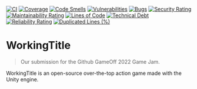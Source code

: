 [![CI](https://github.com/EuleMitKeule/github-gameoff-2022/actions/workflows/ci.yml/badge.svg)](https://github.com/EuleMitKeule/github-gameoff-2022/actions/workflows/ci.yml)
[![Coverage](https://sonarcloud.io/api/project_badges/measure?project=EuleMitKeule_github-gameoff-2022&metric=coverage)](https://sonarcloud.io/summary/new_code?id=EuleMitKeule_github-gameoff-2022)
[![Code Smells](https://sonarcloud.io/api/project_badges/measure?project=EuleMitKeule_github-gameoff-2022&metric=code_smells)](https://sonarcloud.io/summary/new_code?id=EuleMitKeule_github-gameoff-2022)
[![Vulnerabilities](https://sonarcloud.io/api/project_badges/measure?project=EuleMitKeule_github-gameoff-2022&metric=vulnerabilities)](https://sonarcloud.io/summary/new_code?id=EuleMitKeule_github-gameoff-2022)
[![Bugs](https://sonarcloud.io/api/project_badges/measure?project=EuleMitKeule_github-gameoff-2022&metric=bugs)](https://sonarcloud.io/summary/new_code?id=EuleMitKeule_github-gameoff-2022)
[![Security Rating](https://sonarcloud.io/api/project_badges/measure?project=EuleMitKeule_github-gameoff-2022&metric=security_rating)](https://sonarcloud.io/summary/new_code?id=EuleMitKeule_github-gameoff-2022)
[![Maintainability Rating](https://sonarcloud.io/api/project_badges/measure?project=EuleMitKeule_github-gameoff-2022&metric=sqale_rating)](https://sonarcloud.io/summary/new_code?id=EuleMitKeule_github-gameoff-2022)
[![Lines of Code](https://sonarcloud.io/api/project_badges/measure?project=EuleMitKeule_github-gameoff-2022&metric=ncloc)](https://sonarcloud.io/summary/new_code?id=EuleMitKeule_github-gameoff-2022)
[![Technical Debt](https://sonarcloud.io/api/project_badges/measure?project=EuleMitKeule_github-gameoff-2022&metric=sqale_index)](https://sonarcloud.io/summary/new_code?id=EuleMitKeule_github-gameoff-2022)
[![Reliability Rating](https://sonarcloud.io/api/project_badges/measure?project=EuleMitKeule_github-gameoff-2022&metric=reliability_rating)](https://sonarcloud.io/summary/new_code?id=EuleMitKeule_github-gameoff-2022)
[![Duplicated Lines (%)](https://sonarcloud.io/api/project_badges/measure?project=EuleMitKeule_github-gameoff-2022&metric=duplicated_lines_density)](https://sonarcloud.io/summary/new_code?id=EuleMitKeule_github-gameoff-2022)

# WorkingTitle

> Our submission for the Github GameOff 2022 Game Jam.

WorkingTitle is an open-source over-the-top action game made with the Unity engine.
